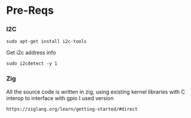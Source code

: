 # Pre-Reqs

### I2C
```
sudo apt-get install i2c-tools
```

Get i2c address info
```
sudo i2cdetect -y 1
```

### Zig
All the source code is written in zig, using existing kernel libraries with C interop to interface with gpio
I used version
```
https://ziglang.org/learn/getting-started/#direct
```




